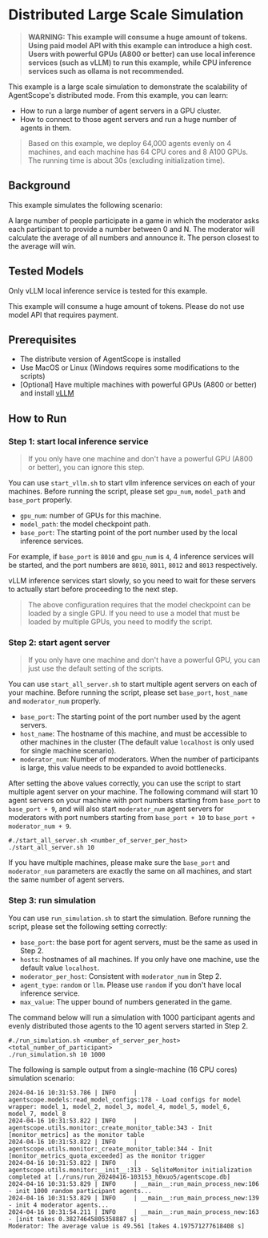 # Distributed Large Scale Simulation

> **WARNING:**
> **This example will consume a huge amount of tokens.**
> **Using paid model API with this example can introduce a high cost.**
> **Users with powerful GPUs (A800 or better) can use local inference services (such as vLLM) to run this example,**
> **while CPU inference services such as ollama is not recommended.**

This example is a large scale simulation to demonstrate the scalability of AgentScope's distributed mode. From this example, you can learn:

- How to run a large number of agent servers in a GPU cluster.
- How to connect to those agent servers and run a huge number of agents in them.

> Based on this example, we deploy 64,000 agents evenly on 4 machines, and each machine has 64 CPU cores and 8 A100 GPUs. The running time is about 30s (excluding initialization time).

## Background

This example simulates the following scenario:

A large number of people participate in a game in which the moderator asks each participant to provide a number between 0 and N. The moderator will calculate the average of all numbers and announce it. The person closest to the average will win.

## Tested Models

Only vLLM local inference service is tested for this example.

This example will consume a huge amount of tokens. Please do not use model API that requires payment.

## Prerequisites

- The distribute version of AgentScope is installed
- Use MacOS or Linux (Windows requires some modifications to the scripts)
- [Optional] Have multiple machines with powerful GPUs (A800 or better) and install [vLLM](https://github.com/vllm-project/vllm)

## How to Run

### Step 1: start local inference service

> If you only have one machine and don't have a powerful GPU (A800 or better), you can ignore this step.

You can use `start_vllm.sh` to start vllm inference services on each of your machines.
Before running the script, please set `gpu_num`, `model_path` and `base_port` properly.

- `gpu_num`: number of GPUs for this machine.
- `model_path`: the model checkpoint path.
- `base_port`: The starting point of the port number used by the local inference services.

For example, if `base_port` is `8010` and `gpu_num` is `4`, 4 inference services will be started, and the port numbers are `8010`, `8011`, `8012` and `8013` respectively.

vLLM inference services start slowly, so you need to wait for these servers to actually start before proceeding to the next step.

> The above configuration requires that the model checkpoint can be loaded by a single GPU.
> If you need to use a model that must be loaded by multiple GPUs, you need to modify the script.

### Step 2: start agent server

> If you only have one machine and don't have a powerful GPU, you can just use the default setting of the scripts.

You can use `start_all_server.sh` to start multiple agent servers on each of your machine.
Before running the script, please set `base_port`, `host_name` and `moderator_num` properly.

- `base_port`: The starting point of the port number used by the agent servers.
- `host_name`: The hostname of this machine, and must be accessible to other machines in the cluster (The default value `localhost` is only used for single machine scenario).
- `moderator_num`: Number of moderators. When the number of participants is large, this value needs to be expanded to avoid bottlenecks.

After setting the above values correctly, you can use the script to start multiple agent server on your machine. The following command will start 10 agent servers on your machine with port numbers starting from `base_port` to `base_port + 9`, and will also start `moderator_num` agent servers for moderators with port numbers starting from `base_port + 10` to `base_port + moderator_num + 9`.

```shell
#./start_all_server.sh <number_of_server_per_host>
./start_all_server.sh 10
```

If you have multiple machines, please make sure the `base_port` and `moderator_num` parameters are exactly the same on all machines, and start the same number of agent servers.

### Step 3: run simulation

You can use `run_simulation.sh` to start the simulation.
Before running the script, please set the following setting correctly:

- `base_port`: the base port for agent servers, must be the same as used in Step 2.
- `hosts`: hostnames of all machines. If you only have one machine, use the default value `localhost`.
- `moderator_per_host`: Consistent with `moderator_num` in Step 2.
- `agent_type`: `random` or `llm`. Please use `random` if you don't have local inference service.
- `max_value`: The upper bound of numbers generated in the game.

The command below will run a simulation with 1000 participant agents and evenly distributed those agents to the 10 agent servers started in Step 2.

```shell
#./run_simulation.sh <number_of_server_per_host> <total_number_of_participant>
./run_simulation.sh 10 1000
```

The following is sample output from a single-machine (16 CPU cores) simulation scenario:

```log
2024-04-16 10:31:53.786 | INFO     | agentscope.models:read_model_configs:178 - Load configs for model wrapper: model_1, model_2, model_3, model_4, model_5, model_6, model_7, model_8
2024-04-16 10:31:53.822 | INFO     | agentscope.utils.monitor:_create_monitor_table:343 - Init [monitor_metrics] as the monitor table
2024-04-16 10:31:53.822 | INFO     | agentscope.utils.monitor:_create_monitor_table:344 - Init [monitor_metrics_quota_exceeded] as the monitor trigger
2024-04-16 10:31:53.822 | INFO     | agentscope.utils.monitor:__init__:313 - SqliteMonitor initialization completed at [./runs/run_20240416-103153_h0xuo5/agentscope.db]
2024-04-16 10:31:53.829 | INFO     | __main__:run_main_process_new:106 - init 1000 random participant agents...
2024-04-16 10:31:53.829 | INFO     | __main__:run_main_process_new:139 - init 4 moderator agents...
2024-04-16 10:31:54.211 | INFO     | __main__:run_main_process_new:163 - [init takes 0.38274645805358887 s]
Moderator: The average value is 49.561 [takes 4.197571277618408 s]
```
